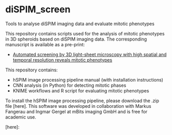 # diSPIM_screen
Tools to analyse diSPIM imaging data and evaluate mitotic phenotypes

This repository contains scripts used for the analysis of mitotic phenotypes in 3D spheroids based on diSPIM imaging data. The corresponding manuscript is available as a pre-print:

* [Automated screening by 3D light-sheet microscopy with high spatial and temporal resolution reveals mitotic phenotypes]

This repository contains:

* hSPIM image processing pipeline manual (with installation instructions)
* CNN analysis (in Python) for detecting mitotic phases
* KNIME workflows and R script for evaluating mitotic phenotypes

To install the hSPIM image processing pipeline, please download the .zip file [here]. This software was developed in collaboration with Markus Fangerau and Ingmar Gergel at mBits imaging GmbH and is free for academic use. 

[Automated screening by 3D light-sheet microscopy with high spatial and temporal resolution reveals mitotic phenotypes]: https://www.biorxiv.org/content/10.1101/2020.01.20.912659v1 

[here]: 
